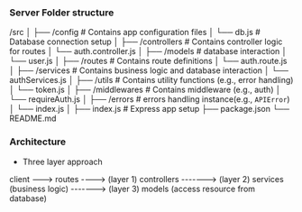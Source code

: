 ### Server Folder structure

/src
│
├── /config # Contains app configuration files
│ └── db.js # Database connection setup
│
├── /controllers # Contains controller logic for routes
│ └── auth.controller.js
│
├── /models # database interaction
│ └── user.js
│
├── /routes # Contains route definitions
│ └── auth.route.js
│
├── /services # Contains business logic and database interaction
│ └── authServices.js
│
├── /utils # Contains utility functions (e.g., error handling)
│ └── token.js
│
├── /middlewares # Contains middleware (e.g., auth)
│ └── requireAuth.js
│
├── /errors # errors handling instance(e.g., `APIError`)
│ └── index.js
│
├── index.js # Express app setup
├── package.json
└── README.md

### Architecture

- Three layer approach

client ---> routes ----> (layer 1) controllers -------> (layer 2) services (business logic) -------> (layer 3) models (access resource from database)
